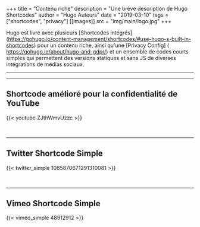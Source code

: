+++
title = "Contenu riche"
description = "Une brève description de Hugo Shortcodes"
author = "Hugo Auteurs"
date = "2019-03-10"
tags = ["shortcodes", "privacy"]
[[images]]
  src = "img/main/logo.jpg"
+++

Hugo est livré avec plusieurs [Shortcodes intégrés] (https://gohugo.io/content-management/shortcodes/#use-hugo-s-built-in-shortcodes) pour un contenu riche, ainsi qu'une [Privacy Config] ( https://gohugo.io/about/hugo-and-gdpr/) et un ensemble de codes courts simples qui permettent des versions statiques et sans JS de diverses intégrations de médias sociaux.
<!--more-->
---

<!-- See https://github.com/gohugoio/hugo/issues/7866
## Instagram Shortcode Simple

{{/*< instagram BGvuInzyFAe hidecaption >*/}}

<br>
-->

---

## Shortcode amélioré pour la confidentialité de YouTube

{{< youtube ZJthWmvUzzc >}}

<br>

---

## Twitter Shortcode Simple

{{< twitter_simple 1085870671291310081 >}}

<br>

---

## Vimeo Shortcode Simple

{{< vimeo_simple 48912912 >}}
